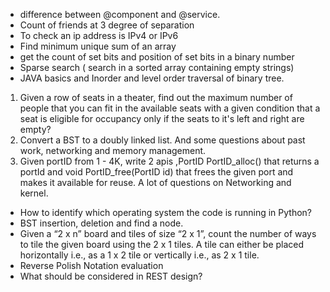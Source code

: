 * difference between @component and @service.
* Count of friends at 3 degree of separation
* To check an ip address is IPv4 or IPv6
* Find minimum unique sum of an array
* get the count of set bits and position of set bits in a binary number
* Sparse search ( search in a sorted array containing empty strings)
* JAVA basics and Inorder and level order traversal of binary tree.
1) Given a row of seats in a theater, find out the maximum number of people that you can fit in the available seats with a given condition that a seat is eligible for occupancy only if the seats to it's left and right are empty?
2) Convert a BST to a doubly linked list. And some questions about past work, networking and memory management.
3) Given portID from 1 - 4K, write 2 apis ,PortID PortID_alloc() that returns a portId and void PortID_free(PortID id) that frees the given port and makes it available for reuse. A lot of questions on Networking and kernel.
* How to identify which operating system the code is running in Python?
* BST insertion, deletion and find a node.
* Given a “2 x n” board and tiles of size “2 x 1”, count the number of ways to tile the given board using the 2 x 1 tiles. A tile can either be placed horizontally i.e., as a 1 x 2 tile or vertically i.e., as 2 x 1 tile.
* Reverse Polish Notation evaluation
* What should be considered in REST design?
